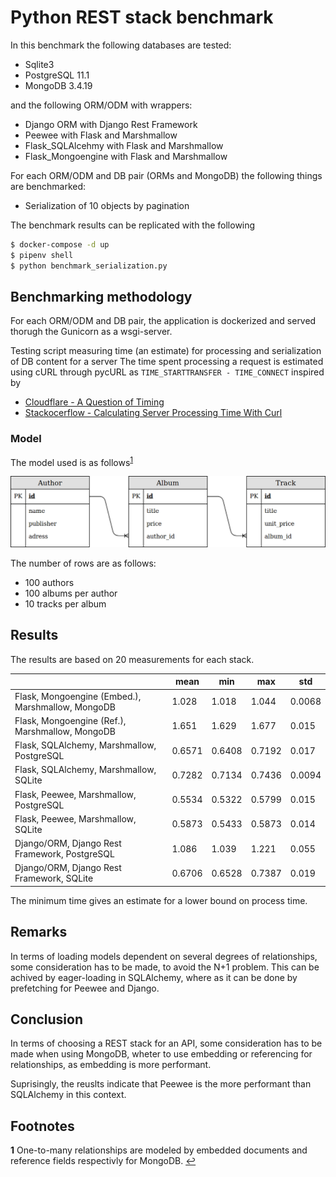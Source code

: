 # Python REST stack benchmark
In this benchmark the following databases are tested:
- Sqlite3
- PostgreSQL 11.1
- MongoDB 3.4.19

and the following ORM/ODM with wrappers:
- Django ORM with Django Rest Framework
- Peewee with Flask and Marshmallow
- Flask_SQLAlcehmy with Flask and Marshmallow
- Flask_Mongoengine with Flask and Marshmallow

For each ORM/ODM and DB pair (ORMs and MongoDB) the following things are benchmarked:
- Serialization of 10 objects by pagination

The benchmark results can be replicated with the following

```bash
$ docker-compose -d up
$ pipenv shell
$ python benchmark_serialization.py
```

## Benchmarking methodology
For each ORM/ODM and DB pair, the application is dockerized and served thorugh the Gunicorn as a wsgi-server.

Testing script measuring time (an estimate) for processing and serialization of DB content for a server
The time spent processing a request is estimated using cURL through pycURL as `TIME_STARTTRANSFER - TIME_CONNECT` inspired by
- [Cloudflare - A Question of Timing](http://blog.cloudflare.com/a-question-of-timing/)
- [Stackocerflow - Calculating Server Processing Time With Curl](http://stackoverflow.com/questions/17638026/calculating-server-processing-time-with-curl)


### Model
The model used is as follows<sup id="a1">[1](#f1)</sup>

![UML diagram of model](model.png)

The number of rows are as follows:
- 100 authors
- 100 albums per author
- 10 tracks per album

## Results

The results are based on 20 measurements for each stack.

|                                                   | mean   | min    | max    | std    |
|---------------------------------------------------|--------|--------|--------|--------|
| Flask, Mongoengine (Embed.), Marshmallow, MongoDB | 1.028  | 1.018  | 1.044  | 0.0068 |
| Flask, Mongoengine (Ref.), Marshmallow, MongoDB   | 1.651  | 1.629  | 1.677  | 0.015  |
| Flask, SQLAlchemy, Marshmallow, PostgreSQL        | 0.6571 | 0.6408 | 0.7192 | 0.017  |
| Flask, SQLAlchemy, Marshmallow, SQLite            | 0.7282 | 0.7134 | 0.7436 | 0.0094 |
| Flask, Peewee, Marshmallow, PostgreSQL            | 0.5534 | 0.5322 | 0.5799 | 0.015  |
| Flask, Peewee, Marshmallow, SQLite                | 0.5873 | 0.5433 | 0.5873 | 0.014  |
| Django/ORM, Django Rest Framework, PostgreSQL     | 1.086  | 1.039  | 1.221  | 0.055  |
| Django/ORM, Django Rest Framework, SQLite         | 0.6706 | 0.6528 | 0.7387 | 0.019  |

The minimum time gives an estimate for a lower bound on process time.

## Remarks
In terms of loading models dependent on several degrees of relationships, some consideration has to be made, to avoid the N+1 problem.
This can be achived by eager-loading in SQLAlchemy, where as it can be done by prefetching for Peewee and Django.

## Conclusion
In terms of choosing a REST stack for an API, some consideration has to be made when using MongoDB, wheter to use embedding or referencing for relationships, as embedding is more performant.

Suprisingly, the reuslts indicate that Peewee is the more performant than SQLAlchemy in this context.

## Footnotes
<b id="f1">1</b> One-to-many relationships are modeled by embedded documents and reference fields respectivly for MongoDB.
 [↩](#a1)

